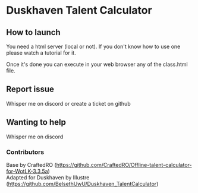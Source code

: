 # Duskhaven Talent Calculator

## How to launch
You need a html server (local or not).
If you don't know how to use one please watch a tutorial for it.

Once it's done you can execute in your web browser any of the class.html file.

## Report issue
Whisper me on discord or create a ticket on github

## Wanting to help 
Whisper me on discord

### Contributors
Base by CraftedRO (https://github.com/CraftedRO/Offline-talent-calculator-for-WotLK-3.3.5a)  
Adapted for Duskhaven by Illustre (https://github.com/BelsethUwU/Duskhaven_TalentCalculator)

